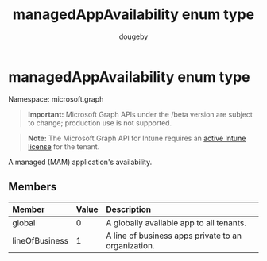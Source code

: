 ﻿---
title: "managedAppAvailability enum type"
description: "A managed (MAM) application's availability."
author: "dougeby"
localization_priority: Normal
ms.prod: "intune"
doc_type: enumPageType
---

# managedAppAvailability enum type

Namespace: microsoft.graph

> **Important:** Microsoft Graph APIs under the /beta version are subject to change; production use is not supported.

> **Note:** The Microsoft Graph API for Intune requires an [active Intune license](https://go.microsoft.com/fwlink/?linkid=839381) for the tenant.

A managed (MAM) application's availability.

## Members

| Member         | Value | Description                                         |
| :------------- | :---- | :-------------------------------------------------- |
| global         | 0     | A globally available app to all tenants.            |
| lineOfBusiness | 1     | A line of business apps private to an organization. |
